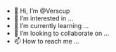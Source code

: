 - 👋 Hi, I’m @Verscup
- 👀 I’m interested in ...
- 🌱 I’m currently learning ...
- 💞️ I’m looking to collaborate on ...
- 📫 How to reach me ...

<!---
Verscup/Verscup is a ✨ special ✨ repository because its `README.md` (this file) appears on your GitHub profile.
You can click the Preview link to take a look at your changes.
--->
